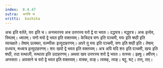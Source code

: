 ```yaml
---
index:  8.4.47
sutra:  अनचि च
vritti:  kashika 
---
```


अचः इति वर्तते, यरः इति च। अनच्परस्य अच उत्तरस्य यरो द्वे वा भवतः। दद्ध्यत्र। मद्ध्वत्र। अचः इत्येव, स्मितम्। ध्मातम्। यणो मयो द्वे भवत इति वक्तव्यम्। केचिदत्र यणः इति पञ्चमी, मयः इति षष्ठी इति व्याचक्षते। तेषाम् उल्क्का, वल्म्मीकः इत्युदाहरणम्। अपरे तु मयः इति पञ्चमी, यणः इति षष्ठी इति। तेषाम् दध्य्यत्र, मध्व्वत्र इत्युदाहरणम्। शरः खयो द्वे भवत इति वक्तव्यम्। अत्र अपि यदि शरः इति पञ्चमी, खयः इति षष्ठी, तदा स्त्थाली, स्त्थाता इति उदाहरणम्। अथवा खय उत्तरस्य शरो द्वे भवतः। वत्स्सः। इक्ष्षुः। क्ष्षीरम्। अप्स्सराः। अवसाने च यरो द्वे भवत इति वक्तव्यम्। वाक्क, वाक्। त्वक्क्, त्वक्। षट्ट्, षट्। तत्त्, तत्।

